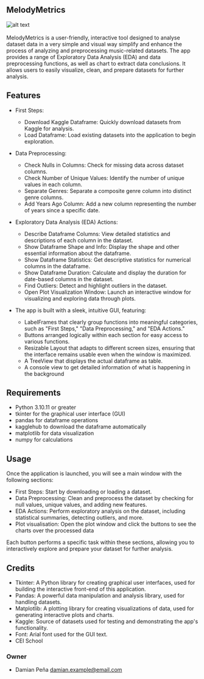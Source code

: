 MelodyMetrics
-------------
![alt text](https://badgen.net/badge/python/3.10.11/cyan?icon=pypi)
<br>
<br>
MelodyMetrics is a user-friendly, interactive tool designed to analyse dataset data in a very simple and visual way 
simplify and enhance the process of analyzing and 
preprocessing music-related datasets. The app provides a range of Exploratory Data Analysis (EDA) and data preprocessing
functions, as well as chart to extract data conclusions. It allows users
to easily visualize, clean, and prepare datasets for further analysis.

## Features

- First Steps:
  - Download Kaggle Dataframe: Quickly download datasets from Kaggle for analysis.
  - Load Dataframe: Load existing datasets into the application to begin exploration.

- Data Preprocessing:
  - Check Nulls in Columns: Check for missing data across dataset columns.
  - Check Number of Unique Values: Identify the number of unique values in each column.
  - Separate Genres: Separate a composite genre column into distinct genre columns.
  - Add Years Ago Column: Add a new column representing the number of years since a specific date.

- Exploratory Data Analysis (EDA) Actions:
  - Describe Dataframe Columns: View detailed statistics and descriptions of each column in the dataset.
  - Show Dataframe Shape and Info: Display the shape and other essential information about the dataframe.
  - Show Dataframe Statistics: Get descriptive statistics for numerical columns in the dataframe.
  - Show Dataframe Duration: Calculate and display the duration for date-based columns in the dataset.
  - Find Outliers: Detect and highlight outliers in the dataset.
  - Open Plot Visualization Window: Launch an interactive window for visualizing and exploring data through plots.

- The app is built with a sleek, intuitive GUI, featuring:
  - LabelFrames that clearly group functions into meaningful categories, such as "First Steps," "Data Preprocessing," and "EDA Actions."
  - Buttons arranged logically within each section for easy access to various functions.
  - Resizable Layout that adapts to different screen sizes, ensuring that the interface remains usable even when the window is maximized.
  - A TreeView that displays the actual dataframe as table.
  - A console view to get detailed information of what is happening in the background

## Requirements
  - Python 3.10.11 or greater
  - tkinter for the graphical user interface (GUI)
  - pandas for dataframe operations
  - kagglehub to download the dataframe automatically
  - matplotlib for data visualization
  - numpy for calculations

## Usage
Once the application is launched, you will see a main window with the following sections:
  - First Steps: Start by downloading or loading a dataset.
  - Data Preprocessing: Clean and preprocess the dataset by checking for null values, unique values, and adding new features.
  - EDA Actions: Perform exploratory analysis on the dataset, including statistical summaries, detecting outliers, and more.
  - Plot visualisation: Open the plot window and click the buttons to see the charts over the processed data

Each button performs a specific task within these sections, allowing you to interactively explore and prepare your dataset for further analysis.

## Credits
- Tkinter: A Python library for creating graphical user interfaces, used for building the interactive front-end of this application.
- Pandas: A powerful data manipulation and analysis library, used for handling datasets.
- Matplotlib: A plotting library for creating visualizations of data, used for generating interactive plots and charts.
- Kaggle: Source of datasets used for testing and demonstrating the app's functionality.
- Font: Arial font used for the GUI text.
- CEI School 

### Owner
- Damian Peña damian.example@email.com